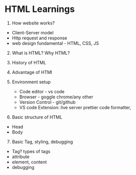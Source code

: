 # HTML Learnings

 1. How website works?
  - Client-Server model
  - Http request and response
  - web design fundamental - HTML, CSS, JS

2. What is HTML? Why HTML?
3. History of HTML
4. Advantage of HTMl
5. Environment setup
    - Code editor - vs code
    - Browser - goggle chrome/any other
    - Version Control - git/github
    - VS code Extension: live server prettier code formatter,

6. Basic structure of HTML
  - Head
  - Body
7. Basic Tag, styling, debugging
  - Tag? types of tags
  - attribute
  - element, content
  - debugging

   
